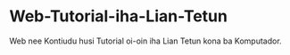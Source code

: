 # Web-Tutorial-iha-Lian-Tetun
Web nee Kontiudu husi Tutorial oi-oin iha Lian Tetun kona ba Komputador.
